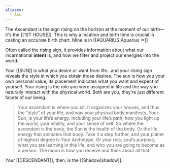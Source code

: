 ```yaml
---
aliases:
  - Asc
---
```


The Ascendant is the sign rising on the horizon at the moment of our birth—it's the [[1ST HOUSE]]. This is why a location and birth time is crucial in casting an accurate birth chart. Mine is in [[AQUARIUS|Aquarius ♒︎]]

Often called the rising sign, it provides information about what our incarnational **intent** is, and how we filter and project our energies into the world.

Your [[SUN]] is what you desire or want from life…and your rising sign reveals the style in which you obtain those desires. The sun is how you your own personal value, its placement indicates what you want and expect of yourself. Your rising is the role you were assigned in life and the way you naturally interact with the physical world. Both are you, they're just different facets of our being.

> Your ascendant is where you sit. It organizes your houses, and thus the “style” of your life, and way your physical body manifests.
> Your Sun, is your life’s energy. Including your life’s path, how you light up the world, your vitality, and your sense of self.
> So where the ascendant is the body, the Sun is the health of the body. Or the life energy that animates that body.
> Take it a step further, and your planet of highest degree is Your Archetype. Or your role, soul’s purpose, what you are learning in this life, and who you are going to become as a person.
> The moon is how you receive and think about all that.

Your [[DESCENDANT]], then, is the [[Shadow|shadow]].
